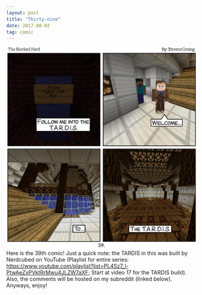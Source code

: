 ```yaml
---
layout: post
title: "Thirty-nine"
date: 2017-08-02
tag: comic
---
```

<img src="/comics/comic39.png" alt="39" class="inline" />
Here is the 39th comic! Just a quick note: the TARDIS in this was built by Nerdcubed on YouTube (Playlist for entire series: <a href="https://www.youtube.com/playlist?list=PL4Sz7_l-PtwAeZxPVktRrMwu4JLZW7aXF">https://www.youtube.com/playlist?list=PL4Sz7_l-PtwAeZxPVktRrMwu4JLZW7aXF</a>; Start at video 17 for the TARDIS build). Also, the comments will be hosted on my subreddit (linked below). Anyways, enjoy!
